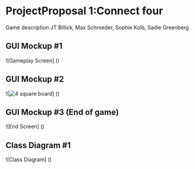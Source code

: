 # ProjectProposal 1:Connect four
Game description
JT Billick, Max Schroeder, Sophie Kolb, Sadie Greenberg

## GUI Mockup #1
![Gameplay Screen] ()

## GUI Mockup #2
![![4 square board](https://user-images.githubusercontent.com/101136474/159769069-084146a8-c3bc-4da7-a842-a008334b93c4.png)] ()

## GUI Mockup #3 (End of game)
![End Screen] ()

## Class Diagram #1
![Class Diagram] ()

